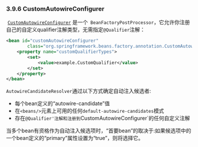 ### 3.9.6 CustomAutowireConfigurer



 [`CustomAutowireConfigurer`](http://docs.spring.io/spring-framework/docs/5.0.0.M4/javadoc-api/org/springframework/beans/factory/annotation/CustomAutowireConfigurer.html) 是一个` BeanFactoryPostProcessor`，它允许你注册自己的自定义qualifier注解类型，无需指定`@Qualifier`注解：

```xml
<bean id="customAutowireConfigurer"
		class="org.springframework.beans.factory.annotation.CustomAutowireConfigurer">
	<property name="customQualifierTypes">
		<set>
			<value>example.CustomQualifier</value>
		</set>
	</property>
</bean>
```


`AutowireCandidateResolver`通过以下方式确定自动注入候选者:

- 每个bean定义的“autowire-candidate”值
- 在`<beans/>`元素上可用的任何`default-autowire-candidates`模式
- 存在`@Qualifier'注解和注册到`CustomAutowireConfigurer`的任何自定义注解

当多个bean有资格作为自动注入候选项时，“首要bean”的取决于:如果候选项中的一个bean定义的“primary”属性设置为“true”，则将选择它。